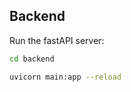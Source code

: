 ## Backend

Run the fastAPI server:

```bash
cd backend
```

```bash
uvicorn main:app --reload
```

